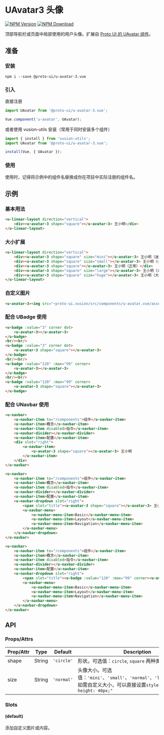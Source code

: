 # UAvatar3 头像

<s-component-labels :labels="[
    'UI 组件', '行内展示',
]"></s-component-labels>

[![NPM Version][npm-img]][npm-url]
[![NPM Download][download-img]][download-url]

[npm-img]: http://img.shields.io/npm/v/@proto-ui/u-avatar-3.vue.svg?style=flat-square
[npm-url]: http://npmjs.org/package/@proto-ui/u-avatar-3.vue
[download-img]: https://img.shields.io/npm/dm/@proto-ui/u-avatar-3.vue.svg?style=flat-square
[download-url]: https://npmjs.org/package/@proto-ui/u-avatar-3.vue

顶部导航栏或页面中局部使用的用户头像。扩展自 [Proto UI 的 UAvatar 组件](https://vusion.github.io/proto-ui/u-avatar)。

<u-linear-layout gap="small">
    <u-avatar-3 shape="square"></u-avatar-3>
    <u-avatar-3></u-avatar-3>
</u-linear-layout>

## 准备

### 安装

``` shell
npm i --save @proto-ui/u-avatar-3.vue
```

### 引入

直接注册

``` js
import UAvatar from '@proto-ui/u-avatar-3.vue';

Vue.component('u-avatar', UAvatar);
```

或者使用 vusion-utils 安装（常用于同时安装多个组件）

``` js
import { install } from 'vusion-utils';
import UAvatar from '@proto-ui/u-avatar-3.vue';

install(Vue, { UAvatar });
```

### 使用

使用时，记得将示例中的组件名替换成你在项目中实际注册的组件名。

## 示例
### 基本用法

``` html
<u-linear-layout direction="vertical">
    <div><u-avatar-3 shape="square"></u-avatar-3> 王小明</div>
</u-linear-layout>
```

### 大小扩展

``` html
<u-linear-layout direction="vertical">
    <div><u-avatar-3 shape="square" size="mini"></u-avatar-3> 王小明（迷你）</div>
    <div><u-avatar-3 shape="square" size="small"></u-avatar-3> 王小明（小）</div>
    <div><u-avatar-3 shape="square"></u-avatar-3> 王小明（正常）</div>
    <div><u-avatar-3 shape="square" size="large"></u-avatar-3> 王小明（大）</div>
    <div><u-avatar-3 shape="square" size="huge"></u-avatar-3> 王小明（大）</div>
</u-linear-layout>
```

### 自定义图片

``` html
<u-avatar-3><img src="~proto-ui.vusion/src/components/u-avatar.vue/assets/music.png"></u-avatar-3> 多多
```

### 配合 UBadge 使用

```html
<u-badge :value="3" corner dot>
    <u-avatar-3></u-avatar-3>
</u-badge>
<br/><br/>
<u-badge :value="3" corner dot>
    <u-avatar-3 shape="square"></u-avatar-3>
</u-badge>
<br/><br/>
<u-badge :value="120" :max="99" corner>
    <u-avatar-3></u-avatar-3>
</u-badge>
<br/><br/>
<u-badge :value="120" :max="99" corner>
    <u-avatar-3 shape="square"></u-avatar-3>
</u-badge>
```

### 配合 UNavbar 使用

``` html
<u-navbar>
    <u-navbar-item to="/components">组件</u-navbar-item>
    <u-navbar-item>概念</u-navbar-item>
    <u-navbar-item disabled>指令</u-navbar-item>
    <u-navbar-divider></u-navbar-divider>
    <u-navbar-item>配置</u-navbar-item>
    <div slot="right">
        <u-navbar-item>
            <u-avatar-3 shape="square"></u-avatar-3> 王小明
        </u-navbar-item>
    </div>
</u-navbar>
```

``` html
<u-navbar>
    <u-navbar-item to="/components">组件</u-navbar-item>
    <u-navbar-item>概念</u-navbar-item>
    <u-navbar-item disabled>指令</u-navbar-item>
    <u-navbar-divider></u-navbar-divider>
    <u-navbar-item>配置</u-navbar-item>
    <u-navbar-dropdown slot="right">
        <span slot="title"><u-avatar-3 shape="square"></u-avatar-3> 王小明</span>
        <u-navbar-menu>
            <u-navbar-menu-item>Basic</u-navbar-menu-item>
            <u-navbar-menu-item>Layout</u-navbar-menu-item>
            <u-navbar-menu-item>Navigation</u-navbar-menu-item>
        </u-navbar-menu>
    </u-navbar-dropdown>
</u-navbar>
```

``` html
<u-navbar>
    <u-navbar-item to="/components">组件</u-navbar-item>
    <u-navbar-item>概念</u-navbar-item>
    <u-navbar-item disabled>指令</u-navbar-item>
    <u-navbar-divider></u-navbar-divider>
    <u-navbar-item>配置</u-navbar-item>
    <u-navbar-dropdown slot="right">
        <span slot="title"><u-badge :value="120" :max="99" corner><u-avatar-3 shape="square"></u-avatar-3></u-badge> 王小明</span>
        <u-navbar-menu>
            <u-navbar-menu-item>Basic</u-navbar-menu-item>
            <u-navbar-menu-item>Layout</u-navbar-menu-item>
            <u-navbar-menu-item>Navigation</u-navbar-menu-item>
        </u-navbar-menu>
    </u-navbar-dropdown>
</u-navbar>
```

## API

### Props/Attrs

| Prop/Attr | Type | Default | Description |
| --------- | ---- | ------- | ----------- |
| shape | String | `'circle'` | 形状。可选值：`circle`, `square` 两种类型 |
| size | String | `'normal'` | 头像大小。可选值：`'mini'`、`'small'`、`'normal'`、`'large'`、`'huge'`。如需自定义大小，可以直接设置`style="width: 40px; height: 40px;"` |

### Slots

#### (default)

添加自定义图片或内容。
